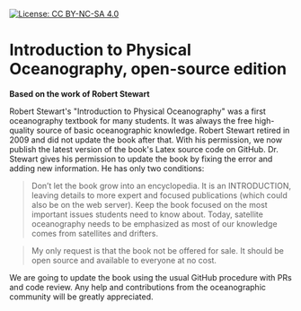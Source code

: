 [![License: CC BY-NC-SA 4.0](https://img.shields.io/badge/License-CC%20BY--NC--SA%204.0-lightgrey.svg)](https://creativecommons.org/licenses/by-nc-sa/4.0/)

# Introduction to Physical Oceanography, open-source edition
**Based on the work of Robert Stewart**

Robert Stewart's "Introduction to Physical Oceanography" was a first oceanography textbook for many students. It was always the free high-quality source of basic oceanographic knowledge. Robert Stewart retired in 2009 and did not update the book after that. With his permission, we now publish the latest version of the book's Latex source code on GitHub. Dr. Stewart gives his permission to update the book by fixing the error and adding new information. He has only two conditions:

> Don’t let the book grow into an encyclopedia. It is an INTRODUCTION, leaving details to more expert and focused publications (which could also be on the web server). Keep the book focused on the most important issues students need to know about. Today, satellite oceanography needs to be emphasized as most of our knowledge comes from satellites and drifters. 

> My only request is that the book not be offered for sale. It should be open source and available to everyone at no cost.

We are going to update the book using the usual GitHub procedure with PRs and code review. Any help and contributions from the oceanographic community will be greatly appreciated.

